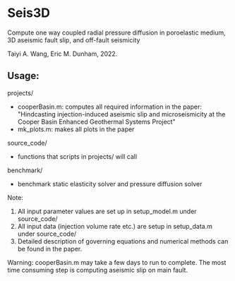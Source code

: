 # Seis3D

Compute one way coupled radial pressure diffusion in poroelastic medium, 3D aseismic fault slip, and off-fault seismicity

Taiyi A. Wang, Eric M. Dunham, 2022.

## Usage:
 
projects/
 - cooperBasin.m: computes all required information in the paper: "Hindcasting injection-induced aseismic slip and microseismicity at the Cooper Basin Enhanced Geothermal Systems Project"
 - mk_plots.m: makes all plots in the paper

source_code/
 - functions that scripts in projects/ will call
 
benchmark/
 - benchmark static elasticity solver and pressure diffusion solver

Note: 
1. All input parameter values are set up in setup_model.m under source_code/
2. All input data (injection volume rate etc.) are setup in setup_data.m under source_code/
3. Detailed description of governing equations and numerical methods can be found in the paper.

Warning:
cooperBasin.m may take a few days to run to complete. The most time consuming step is computing aseismic slip on main fault.
